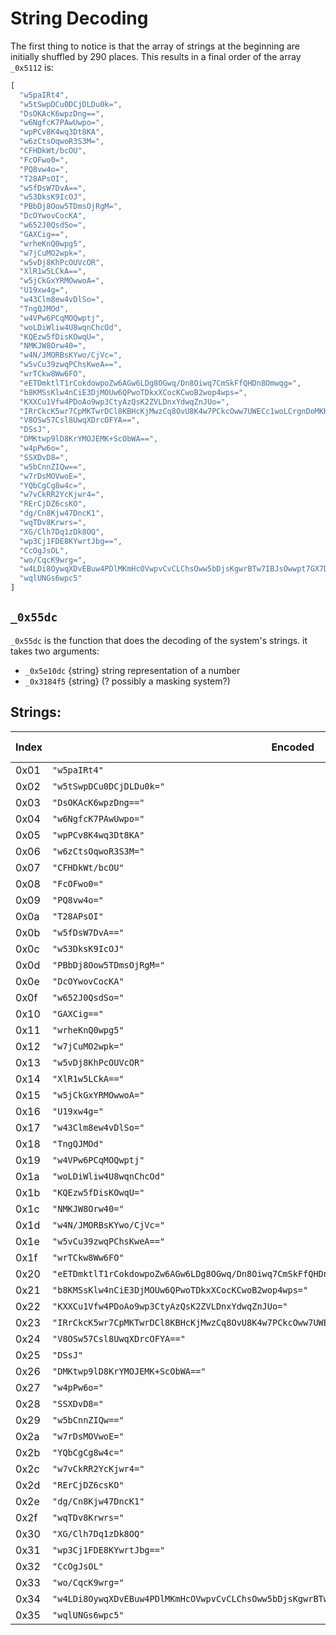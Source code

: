 # String Decoding

The first thing to notice is that the array of strings at the beginning are initially shuffled by 290 places.
This results in a final order of the array `_0x5112` is:
```js
[
  "w5paIRt4",
  "w5tSwpDCu0DCjDLDu0k=",
  "DsOKAcK6wpzDng==",
  "w6NgfcK7PAwUwpo=",
  "wpPCv8K4wq3Dt8KA",
  "w6zCtsOqwoR3S3M=",
  "CFHDkWt/bcOU",
  "FcOFwo0=",
  "PQ8vw4o=",
  "T28APsOI",
  "w5fDsW7DvA==",
  "w53DksK9IcOJ",
  "PBbDj8Oow5TDmsOjRgM=",
  "DcOYwovCocKA",
  "w652J0QsdSo=",
  "GAXCig==",
  "wrheKnQ0wpg5",
  "w7jCuMO2wpk=",
  "w5vDj8KhPcOUVcOR",
  "XlR1w5LCkA==",
  "w5jCkGxYRMOwwoA=",
  "U19xw4g=",
  "w43Clm8ew4vDlSo=",
  "TngQJMOd",
  "w4VPw6PCqMOQwptj",
  "woLDiWliw4U8wqnChcOd",
  "KQEzw5fDisKOwqU=",
  "NMKJW8Orw40=",
  "w4N/JMORBsKYwo/CjVc=",
  "w5vCu39zwqPChsKweA==",
  "wrTCkw8Ww6FO",
  "eETDmktlT1rCokdowpoZw6AGw6LDg8OGwq/Dn8Oiwq7CmSkFfQHDn8Omwqg=",
  "b8KMSsKlw4nCiE3DjMOUw6QPwoTDkxXCocKCwoB2wop4wps=",
  "KXXCu1Vfw4PDoAo9wp3CtyAzQsK2ZVLDnxYdwqZnJUo=",
  "IRrCkcK5wr7CpMKTwrDCl8KBHcKjMwzCq8OvU8K4w7PCkcOww7UWECc1woLCrgnDoMKKw7BGw7jDjsKfw5BaS8Ofw64=",
  "V8OSw57Csl8UwqXDrcOFYA==",
  "DSsJ",
  "DMKtwp9lD8KrYMOJEMK+ScObWA==",
  "w4pPw6o=",
  "SSXDvD8=",
  "w5bCnnZIQw==",
  "w7rDsMOVwoE=",
  "YQbCgCg8w4c=",
  "w7vCkRR2YcKjwr4=",
  "RErCjDZ6csKO",
  "dg/Cn8Kjw47DncK1",
  "wqTDv8Krwrs=",
  "XG/Clh7Dq1zDk8OQ",
  "wp3Cj1FDE8KYwrtJbg==",
  "CcOgJsOL",
  "wo/CqcK9wrg=",
  "w4LDi8OywqXDvEBuw4PDlMKmHcOVwpvCvCLChsOww5bDjsKgwrBTw7IBJsOwwpt7GX7DgmhYw6sVwqgYw48=",
  "wqlUNGs6wpc5"
]
```

## `_0x55dc`
`_0x55dc` is the function that does the decoding of the system's strings. it takes two arguments:
- `_0x5e10dc` {string} string representation of a number
- `_0x3184f5` {string} (? possibly a masking system?)

## Strings:

| Index | Encoded | Mask | Value | Predicted Value |
| --- | --- | --- | --- | --- |
| 0x01 | `"w5paIRt4"` |  |  |  |
| 0x02 | `"w5tSwpDCu0DCjDLDu0k="` | `h%a7` |  | 'object' |
| 0x03 | `"DsOKAcK6wpzDng=="` | `nh)U` |  | 'function' |
| 0x04 | `"w6NgfcK7PAwUwpo="` | `nGIV` |  | 'object' |
| 0x05 | `"wpPCv8K4wq3Dt8KA"` |  |  |  |
| 0x06 | `"w6zCtsOqwoR3S3M="` |  |  |  |
| 0x07 | `"CFHDkWt/bcOU"` |  |  |  |
| 0x08 | `"FcOFwo0="` |  |  |  |
| 0x09 | `"PQ8vw4o="` |  |  |  |
| 0x0a | `"T28APsOI"` |  |  |  |
| 0x0b | `"w5fDsW7DvA=="` |  |  |  |
| 0x0c | `"w53DksK9IcOJ"` |  |  |  |
| 0x0d | `"PBbDj8Oow5TDmsOjRgM="` |  |  |  |
| 0x0e | `"DcOYwovCocKA"` |  |  |  |
| 0x0f | `"w652J0QsdSo="` |  |  |  |
| 0x10 | `"GAXCig=="` |  |  |  |
| 0x11 | `"wrheKnQ0wpg5"` |  |  |  |
| 0x12 | `"w7jCuMO2wpk="` |  |  |  |
| 0x13 | `"w5vDj8KhPcOUVcOR"` |  |  |  |
| 0x14 | `"XlR1w5LCkA=="` |  |  |  |
| 0x15 | `"w5jCkGxYRMOwwoA="` |  |  |  |
| 0x16 | `"U19xw4g="` |  |  |  |
| 0x17 | `"w43Clm8ew4vDlSo="` |  |  |  |
| 0x18 | `"TngQJMOd"` |  |  |  |
| 0x19 | `"w4VPw6PCqMOQwptj"` |  |  |  |
| 0x1a | `"woLDiWliw4U8wqnChcOd"` |  |  |  |
| 0x1b | `"KQEzw5fDisKOwqU="` |  |  |  |
| 0x1c | `"NMKJW8Orw40="` | `` |  |  |
| 0x1d | `"w4N/JMORBsKYwo/CjVc="` |  |  |  |
| 0x1e | `"w5vCu39zwqPChsKweA=="` |  |  |  |
| 0x1f | `"wrTCkw8Ww6FO"` |  |  |  |
| 0x20 | `"eETDmktlT1rCokdowpoZw6AGw6LDg8OGwq/Dn8Oiwq7CmSkFfQHDn8Omwqg="` |  |  |  |
| 0x21 | `"b8KMSsKlw4nCiE3DjMOUw6QPwoTDkxXCocKCwoB2wop4wps="` |  |  |  |
| 0x22 | `"KXXCu1Vfw4PDoAo9wp3CtyAzQsK2ZVLDnxYdwqZnJUo="` |  |  |  |
| 0x23 | `"IRrCkcK5wr7CpMKTwrDCl8KBHcKjMwzCq8OvU8K4w7PCkcOww7UWECc1woLCrgnDoMKKw7BGw7jDjsKfw5BaS8Ofw64="` |  |  |  |
| 0x24 | `"V8OSw57Csl8UwqXDrcOFYA=="` |  |  |  |
| 0x25 | `"DSsJ"` |  |  |  |
| 0x26 | `"DMKtwp9lD8KrYMOJEMK+ScObWA=="` |  |  |  |
| 0x27 | `"w4pPw6o="` |  |  |  |
| 0x28 | `"SSXDvD8="` |  |  |  |
| 0x29 | `"w5bCnnZIQw=="` |  |  |  |
| 0x2a | `"w7rDsMOVwoE="` |  |  |  |
| 0x2b | `"YQbCgCg8w4c="` |  |  |  |
| 0x2c | `"w7vCkRR2YcKjwr4="` |  |  |  |
| 0x2d | `"RErCjDZ6csKO"` |  |  |  |
| 0x2e | `"dg/Cn8Kjw47DncK1"` |  |  |  |
| 0x2f | `"wqTDv8Krwrs="` |  |  |  |
| 0x30 | `"XG/Clh7Dq1zDk8OQ"` |  |  |  |
| 0x31 | `"wp3Cj1FDE8KYwrtJbg=="` |  |  |  |
| 0x32 | `"CcOgJsOL"` | `nGIV` |  | 'stop' |
| 0x33 | `"wo/CqcK9wrg="` | `l5iB` | `"https://bes.belaterbewasthere.com/rst/"` |  |
| 0x34 | `"w4LDi8OywqXDvEBuw4PDlMKmHcOVwpvCvCLChsOww5bDjsKgwrBTw7IBJsOwwpt7GX7DgmhYw6sVwqgYw48="` | `*qHT` | `replace` |  |
| 0x35 | `"wqlUNGs6wpc5"` |  |  |  |